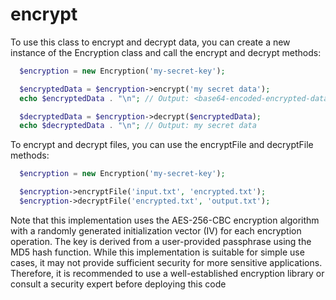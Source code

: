 # encrypt
To use this class to encrypt and decrypt data, you can create a new instance of the Encryption class and call the encrypt and decrypt methods:


``` php
  $encryption = new Encryption('my-secret-key');

  $encryptedData = $encryption->encrypt('my secret data');
  echo $encryptedData . "\n"; // Output: <base64-encoded-encrypted-data>

  $decryptedData = $encryption->decrypt($encryptedData);
  echo $decryptedData . "\n"; // Output: my secret data
```
To encrypt and decrypt files, you can use the encryptFile and decryptFile methods:

```php
  $encryption = new Encryption('my-secret-key');

  $encryption->encryptFile('input.txt', 'encrypted.txt');
  $encryption->decryptFile('encrypted.txt', 'output.txt');
```
Note that this implementation uses the AES-256-CBC encryption algorithm with a randomly generated initialization vector (IV) for each encryption operation. The key is derived from a user-provided passphrase using the MD5 hash function. While this implementation is suitable for simple use cases, it may not provide sufficient security for more sensitive applications. Therefore, it is recommended to use a well-established encryption library or consult a security expert before deploying this code
